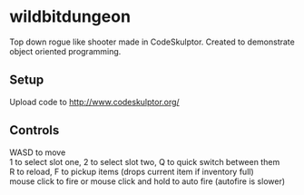 # wildbitdungeon
Top down rogue like shooter made in CodeSkulptor. Created to demonstrate object oriented programming.

## Setup
Upload code to http://www.codeskulptor.org/

## Controls
WASD to move  
1 to select slot one, 2 to select slot two, Q to quick switch between them  
R to reload, F to pickup items (drops current item if inventory full)  
mouse click to fire or mouse click and hold to auto fire (autofire is slower)  


